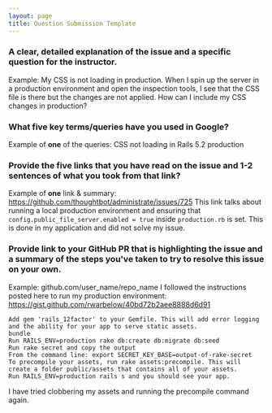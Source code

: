 ```yaml
---
layout: page
title: Question Submission Template
---
```


### A clear, detailed explanation of the issue and a specific question for the instructor.

Example: My CSS is not loading in production. When I spin up the server in a production environment and open the inspection tools, I see that the CSS file is there but the changes are not applied. How can I include my CSS changes in production?






### What **five** key terms/queries have you used in Google?

Example of **one** of the queries: CSS not loading in Rails 5.2 production







### Provide the five links that you have read on the issue and 1-2 sentences of what you took from that link?

Example of **one** link & summary:  https://github.com/thoughtbot/administrate/issues/725
This link talks about running a local production environment and ensuring that `config.public_file_server.enabled = true` inside `production.rb` is set. This is done in my application and did not solve my issue.






### Provide link to your GitHub PR that is highlighting the issue and a summary of the steps you've taken to try to resolve this issue on your own.

Example: github.com/user_name/repo_name
I followed the instructions posted here to run my production environment: https://gist.github.com/rwarbelow/40bd72b2aee8888d6d91
```
Add gem 'rails_12factor' to your Gemfile. This will add error logging and the ability for your app to serve static assets.
bundle
Run RAILS_ENV=production rake db:create db:migrate db:seed
Run rake secret and copy the output
From the command line: export SECRET_KEY_BASE=output-of-rake-secret
To precompile your assets, run rake assets:precompile. This will create a folder public/assets that contains all of your assets.
Run RAILS_ENV=production rails s and you should see your app.
```
I have tried clobbering my assets and running the precompile command again.
